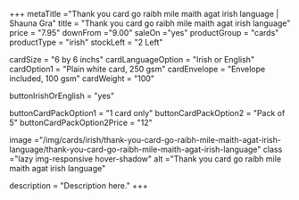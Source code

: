 +++
metaTitle ="Thank you card go raibh mile maith agat irish language | Shauna Gra"
title = "Thank you card go raibh mile maith agat irish language"
price = "7.95"
downFrom ="9.00"
saleOn ="yes"
productGroup = "cards"
productType = "irish"
stockLeft = "2 Left" 
 
cardSize = "6  by 6 inchs" 
cardLanguageOption = "Irish or English" 
cardOption1 = "Plain white card, 250 gsm" 
cardEnvelope = "Envelope included, 100 gsm" 
cardWeight = "100" 

buttonIrishOrEnglish = "yes"
 
buttonCardPackOption1 = "1 card only"
buttonCardPackOption2 = "Pack of 5"
buttonCardPackOption2Price = "12" 
 
image ="/img/cards/irish/thank-you-card-go-raibh-mile-maith-agat-irish-language/thank-you-card-go-raibh-mile-maith-agat-irish-language"
class ="lazy img-responsive hover-shadow"
alt ="Thank you card go raibh mile maith agat irish language"
 
description = "Description here."
+++
